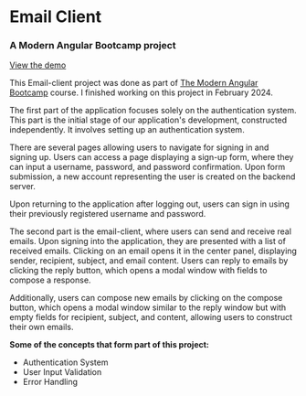 # Email Client

### A Modern Angular Bootcamp project

[View the demo](https://email-client-peach.vercel.app/)

This Email-client project was done as part of [The Modern Angular Bootcamp](https://www.udemy.com/course/the-modern-angular-bootcamp) course. I finished working on this project in February 2024.

The first part of the application focuses solely on the authentication system. This part is the initial stage of our application's development, constructed independently. It involves setting up an authentication system.

There are several pages allowing users to navigate for signing in and signing up. Users can access a page displaying a sign-up form, where they can input a username, password, and password confirmation. Upon form submission, a new account representing the user is created on the backend server.

Upon returning to the application after logging out, users can sign in using their previously registered username and password.

The second part is the email-client, where users can send and receive real emails. Upon signing into the application, they are presented with a list of received emails. Clicking on an email opens it in the center panel, displaying sender, recipient, subject, and email content. Users can reply to emails by clicking the reply button, which opens a modal window with fields to compose a response.

Additionally, users can compose new emails by clicking on the compose button, which opens a modal window similar to the reply window but with empty fields for recipient, subject, and content, allowing users to construct their own emails.

**Some of the concepts that form part of this project:**
- Authentication System
- User Input Validation
- Error Handling
